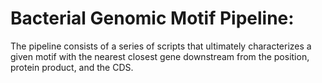 # Bacterial Genomic Motif Pipeline:

The pipeline consists of a series of scripts that ultimately characterizes a given motif with the nearest closest gene downstream from the position, protein product, and the CDS.
